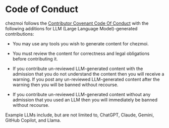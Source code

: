 # Code of Conduct

chezmoi follows the [Contributor Covenant Code Of
Conduct](https://www.contributor-covenant.org/version/2/1/code_of_conduct/) with
the following additions for LLM (Large Language Model)-generated contributions:

* You may use any tools you wish to generate content for chezmoi.

* You must review the content for correctness and legal obligations before
  contributing it.

* If you contribute un-reviewed LLM-generated content with the admission that
  you do not understand the content then you will receive a warning. If you post
  any un-reviewed LLM-generated content after the warning then you will be
  banned without recourse.

* If you contribute un-reviewed LLM-generated content without any admission that
  you used an LLM then you will immediately be banned without recourse.

Example LLMs include, but are not limited to, ChatGPT, Claude, Gemini, GitHub
Copilot, and Llama.

